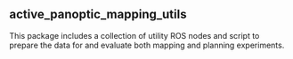## active_panoptic_mapping_utils

This package includes a collection of utility ROS nodes and script to prepare the data for and evaluate both mapping and planning experiments.